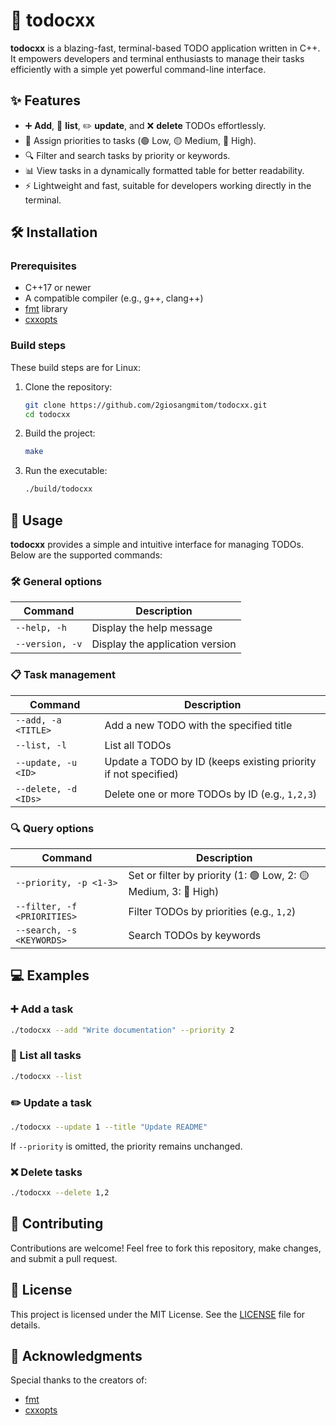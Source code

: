 # 📝 todocxx

**todocxx** is a blazing-fast, terminal-based TODO application written in C++. It empowers developers and terminal enthusiasts to manage their tasks efficiently with a simple yet powerful command-line interface.

## ✨ Features

- ➕ **Add**, 📜 **list**, ✏️ **update**, and ❌ **delete** TODOs effortlessly.
- 🌟 Assign priorities to tasks (🟢 Low, 🟡 Medium, 🔴 High).
- 🔍 Filter and search tasks by priority or keywords.
- 📊 View tasks in a dynamically formatted table for better readability.
- ⚡ Lightweight and fast, suitable for developers working directly in the terminal.

## 🛠️ Installation

### Prerequisites

- C++17 or newer
- A compatible compiler (e.g., g++, clang++)
- [fmt](https://fmt.dev/latest/index.html) library
- [cxxopts](https://github.com/jarro2783/cxxopts)

### Build steps

These build steps are for Linux:

1. Clone the repository:

   ```bash
   git clone https://github.com/2giosangmitom/todocxx.git
   cd todocxx
   ```

2. Build the project:

   ```bash
   make
   ```

3. Run the executable:

   ```bash
   ./build/todocxx
   ```

## 🚀 Usage

**todocxx** provides a simple and intuitive interface for managing TODOs. Below are the supported commands:

### 🛠️ General options

| Command         | Description                     |
| --------------- | ------------------------------- |
| `--help, -h`    | Display the help message        |
| `--version, -v` | Display the application version |

### 📋 Task management

| Command              | Description                                                    |
| -------------------- | -------------------------------------------------------------- |
| `--add, -a <TITLE>`  | Add a new TODO with the specified title                        |
| `--list, -l`         | List all TODOs                                                 |
| `--update, -u <ID>`  | Update a TODO by ID (keeps existing priority if not specified) |
| `--delete, -d <IDs>` | Delete one or more TODOs by ID (e.g., `1,2,3`)                 |

### 🔍 Query options

| Command                     | Description                                                     |
| --------------------------- | --------------------------------------------------------------- |
| `--priority, -p <1-3>`      | Set or filter by priority (1: 🟢 Low, 2: 🟡 Medium, 3: 🔴 High) |
| `--filter, -f <PRIORITIES>` | Filter TODOs by priorities (e.g., `1,2`)                        |
| `--search, -s <KEYWORDS>`   | Search TODOs by keywords                                        |

## 💻 Examples

### ➕ Add a task

```bash
./todocxx --add "Write documentation" --priority 2
```

### 📜 List all tasks

```bash
./todocxx --list
```

### ✏️ Update a task

```bash
./todocxx --update 1 --title "Update README"
```

If `--priority` is omitted, the priority remains unchanged.

### ❌ Delete tasks

```bash
./todocxx --delete 1,2
```

## 🤝 Contributing

Contributions are welcome! Feel free to fork this repository, make changes, and submit a pull request.

## 📄 License

This project is licensed under the MIT License. See the [LICENSE](LICENSE) file for details.

## 🙏 Acknowledgments

Special thanks to the creators of:

- [fmt](https://fmt.dev/latest/index.html)
- [cxxopts](https://github.com/jarro2783/cxxopts)
